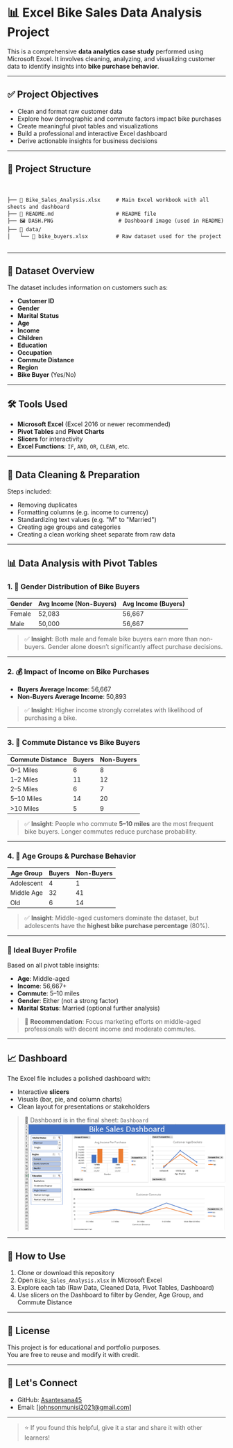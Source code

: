# 📊 Excel Bike Sales Data Analysis Project

This is a comprehensive **data analytics case study** performed using Microsoft Excel. It involves cleaning, analyzing, and visualizing customer data to identify insights into **bike purchase behavior**.

---

## ✅ Project Objectives

- Clean and format raw customer data
- Explore how demographic and commute factors impact bike purchases
- Create meaningful pivot tables and visualizations
- Build a professional and interactive Excel dashboard
- Derive actionable insights for business decisions

---

## 📁 Project Structure

```


├── 📄 Bike_Sales_Analysis.xlsx     # Main Excel workbook with all sheets and dashboard
├── 📄 README.md                    # README file
├── 🖼️ DASH.PNG                     # Dashboard image (used in README)
├── 📂 data/
│   └── 📄 bike_buyers.xlsx         # Raw dataset used for the project


```

---

## 📌 Dataset Overview

The dataset includes information on customers such as:

- **Customer ID**
- **Gender**
- **Marital Status**
- **Age**
- **Income**
- **Children**
- **Education**
- **Occupation**
- **Commute Distance**
- **Region**
- **Bike Buyer** (Yes/No)

---

## 🛠️ Tools Used

- **Microsoft Excel** (Excel 2016 or newer recommended)
- **Pivot Tables** and **Pivot Charts**
- **Slicers** for interactivity
- **Excel Functions**: `IF`, `AND`, `OR`, `CLEAN`, etc.

---

## 🧹 Data Cleaning & Preparation

Steps included:
- Removing duplicates
- Formatting columns (e.g. income to currency)
- Standardizing text values (e.g. "M" to "Married")
- Creating age groups and categories
- Creating a clean working sheet separate from raw data

---

## 📊 Data Analysis with Pivot Tables

### 1. 🚻 Gender Distribution of Bike Buyers

| Gender | Avg Income (Non-Buyers) | Avg Income (Buyers) |
|--------|--------------------------|----------------------|
| Female | 52,083                   | 56,667               |
| Male   | 50,000                   | 56,667               |

> ✅ **Insight**: Both male and female bike buyers earn more than non-buyers. Gender alone doesn’t significantly affect purchase decisions.

---

### 2. 💰 Impact of Income on Bike Purchases

- **Buyers Average Income**: 56,667  
- **Non-Buyers Average Income**: 50,893

> ✅ **Insight**: Higher income strongly correlates with likelihood of purchasing a bike.

---

### 3. 🧭 Commute Distance vs Bike Buyers

| Commute Distance | Buyers | Non-Buyers |
|------------------|--------|------------|
| 0–1 Miles        | 6      | 8          |
| 1–2 Miles        | 11     | 12         |
| 2–5 Miles        | 6      | 7          |
| 5–10 Miles       | 14     | 20         |
| >10 Miles        | 5      | 9          |

> ✅ **Insight**: People who commute **5–10 miles** are the most frequent bike buyers. Longer commutes reduce purchase probability.

---

### 4. 👥 Age Groups & Purchase Behavior

| Age Group  | Buyers | Non-Buyers |
|------------|--------|------------|
| Adolescent | 4      | 1          |
| Middle Age | 32     | 41         |
| Old        | 6      | 14         |

> ✅ **Insight**: Middle-aged customers dominate the dataset, but adolescents have the **highest bike purchase percentage** (80%).

---

### 🎯 Ideal Buyer Profile

Based on all pivot table insights:
- **Age**: Middle-aged
- **Income**: 56,667+
- **Commute**: 5–10 miles
- **Gender**: Either (not a strong factor)
- **Marital Status**: Married (optional further analysis)

> 📌 **Recommendation**: Focus marketing efforts on middle-aged professionals with decent income and moderate commutes.

---

## 📈 Dashboard

The Excel file includes a polished dashboard with:
- Interactive **slicers**
- Visuals (bar, pie, and column charts)
- Clean layout for presentations or stakeholders

> 📁 Dashboard is in the final sheet: `Dashboard`
![Dashboard Preview](./DASH.PNG)

---

## 🚀 How to Use

1. Clone or download this repository
2. Open `Bike_Sales_Analysis.xlsx` in Microsoft Excel
3. Explore each tab (Raw Data, Cleaned Data, Pivot Tables, Dashboard)
4. Use slicers on the Dashboard to filter by Gender, Age Group, and Commute Distance

---

## 📜 License

This project is for educational and portfolio purposes.  
You are free to reuse and modify it with credit.

---

## 🙌 Let's Connect

- GitHub: [Asantesana45](https://github.com/Asantesana45?tab=repositories)
- Email: [johnsonmunisi2021@gmail.com]

---

> ⭐ If you found this helpful, give it a star and share it with other learners!


